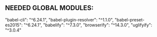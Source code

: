 ## NEEDED GLOBAL MODULES:

"babel-cli": "^6.24.1",
"babel-plugin-resolver": "^1.1.0",
"babel-preset-es2015": "^6.24.1",
"babelify": "^7.3.0",
"browserify": "^14.3.0",
"uglifyify": "^3.0.4"